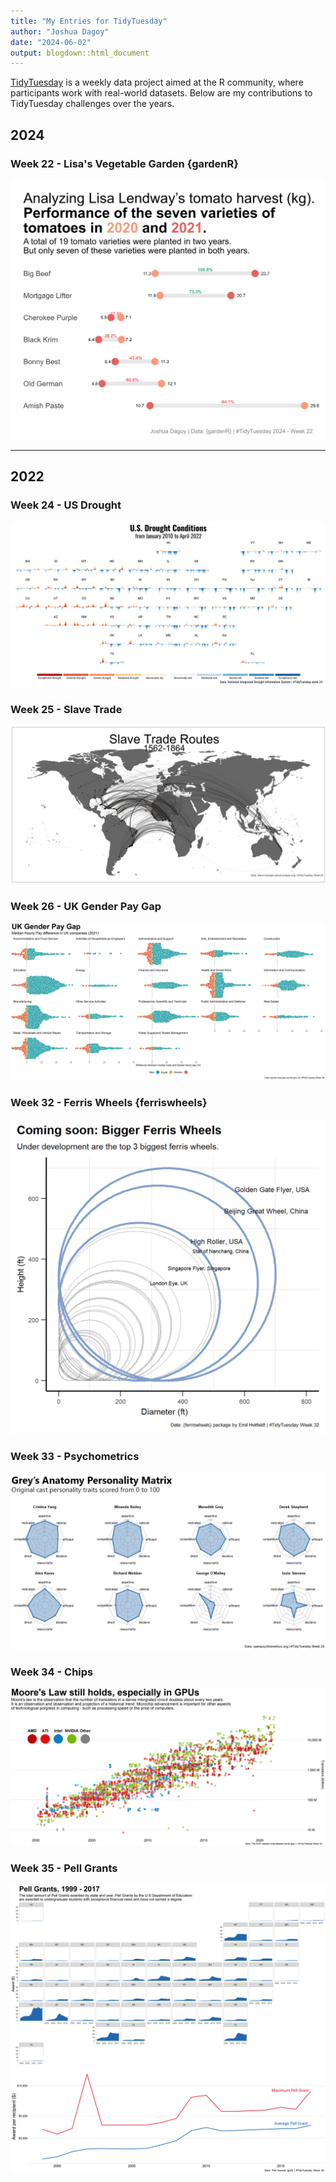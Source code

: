 ```yaml
---
title: "My Entries for TidyTuesday"
author: "Joshua Dagoy"
date: "2024-06-02"
output: blogdown::html_document
---
```

[TidyTuesday](https://github.com/rfordatascience/tidytuesday/tree/master) is a weekly data project aimed at the R community, where participants work with real-world datasets. Below are my contributions to TidyTuesday challenges over the years.

## 2024

### Week 22 - Lisa's Vegetable Garden {gardenR}
<img src="https://raw.githubusercontent.com/jdagz28/TidyTuesday/main/2024/Week%2022/Week22.png" alt="Lisa's Vegetable Garden">

---

## 2022

### Week 24 - US Drought
<img src="https://raw.githubusercontent.com/jdagz28/TidyTuesday/main/2022/Week24/TidyTuesday_2022_Week24.png" alt="US Drought Conditions">

### Week 25 - Slave Trade
<img src="https://raw.githubusercontent.com/jdagz28/TidyTuesday/main/2022/Week25/SlaveTrade.jpeg" alt="Slave Trade">

### Week 26 - UK Gender Pay Gap
<img src="https://raw.githubusercontent.com/jdagz28/TidyTuesday/main/2022/Week26/UKGenderPayGap.jpeg" alt="UK Gender Pay Gap">

### Week 32 - Ferris Wheels {ferriswheels}
<img src="https://raw.githubusercontent.com/jdagz28/TidyTuesday/main/2022/Week32/FerrisWheels.png" alt="Ferris Wheels">

### Week 33 - Psychometrics
<img src="https://raw.githubusercontent.com/jdagz28/TidyTuesday/main/2022/Week33/Week33.png" alt="Psychometrics">

### Week 34 - Chips
<img src="https://raw.githubusercontent.com/jdagz28/TidyTuesday/main/2022/Week34/Week34.png" alt="Chips">

### Week 35 - Pell Grants
<img src="https://raw.githubusercontent.com/jdagz28/TidyTuesday/main/2022/Week35/pellgrants-resize.png" alt="Pell Grants">
